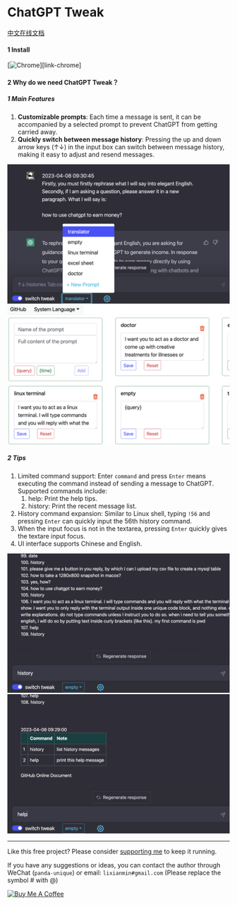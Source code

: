 

# ChatGPT Tweak

[中文在线文档](https://github.com/lixianmin/chatgpt-tweak/blob/dev/README_CN.md)

#### 1 Install

[<img src="https://user-images.githubusercontent.com/3750161/214147732-c75e96a4-48a4-4b64-b407-c2402e899a75.PNG" style="zoom:100%" alt="Chrome" valign="left">][link-chrome]



#### 2 Why do we need ChatGPT Tweak？

##### 1 Main Features

1. **Customizable prompts**: Each time a message is sent, it can be accompanied by a selected prompt to prevent ChatGPT from getting carried away.
2. **Quickly switch between message history**: Pressing the up and down arrow keys (↑↓) in the input box can switch between message history, making it easy to adjust and resend messages.

<img src="./src/assets/images/content.png" style="zoom:100%" />



<img src="./src/assets/images/options.png" style="zoom:100%" />

##### 2 Tips

1. Limited command support: Enter `command` and press `Enter` means executing the command instead of sending a message to ChatGPT. Supported commands include:
   1. help: Print the help tips.
   2. history: Print the recent message list.
2. History command expansion: Similar to Linux shell, typing `!56` and pressing `Enter` can quickly input the 56th history command.
3. When the input focus is not in the textarea, pressing `Enter` quickly gives the textare input focus.
4. UI interface supports Chinese and English.



<img src="./src/assets/images/history.png" style="zoom:100%" />



<img src="./src/assets/images/help.png" style="zoom:100%" />



---

Like this free project? Please consider [supporting me](https://www.buymeacoffee.com/lixianmin) to keep it running.

If you have any suggestions or ideas, you can contact the author through WeChat (`panda-unique`) or email: `lixianmin#gmail.com` (Please replace the symbol # with @)

[<a href="https://www.buymeacoffee.com/lixianmin" target="_blank"><img src="https://cdn.buymeacoffee.com/buttons/v2/default-yellow.png" height="45px" width="162px" alt="Buy Me A Coffee"></a>](https://www.buymeacoffee.com/anzorq)

